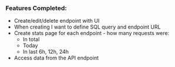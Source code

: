 ### Features Completed:

- Create/edit/delete endpoint with UI
- When creating I want to define SQL query and endpoint URL
- Create stats page for each endpoint - how many requests were:
  -  In total
  - Today
  - In last 6h, 12h, 24h
- Access data from the API endpoint

